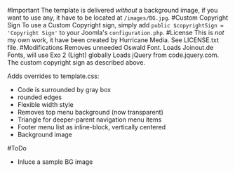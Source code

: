 #Important
The template is delivered _without_ a background image, if you want to use any, it have to be located at `/images/BG.jpg`.
#Custom Copyright Sign
To use a Custom Copyright sign, simply add `public $copyrightSign = 'Copyright Sign'` to your Joomla's `configuration.php`.
#License
This is _not_ my own work, it have been created by Hurricane Media. See LICENSE.txt file.
#Modifications
Removes unneeded Oswald Font. Loads Joinout.de Fonts, will use Exo 2 (Light) globally
Loads jQuery from code.jquery.com.
The custom copyright sign as described above.

Adds overrides to template.css:

 - Code is surrounded by gray box
 - rounded edges
 - Flexible width style
 - Removes top menu background (now transparent)
 - Triangle for deeper-parent navigation menu items
 - Footer menu list as inline-block, vertically centered
 - Background image

#ToDo

 - Inluce a sample BG image
